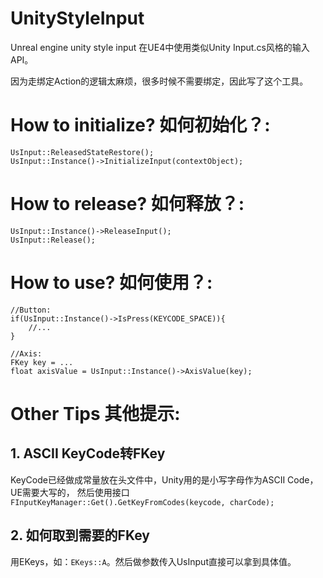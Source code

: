 # UnityStyleInput
Unreal engine unity style input
在UE4中使用类似Unity Input.cs风格的输入API。


因为走绑定Action的逻辑太麻烦，很多时候不需要绑定，因此写了这个工具。



# How to initialize? 如何初始化？:

```
UsInput::ReleasedStateRestore();
UsInput::Instance()->InitializeInput(contextObject);
```

# How to release? 如何释放？:

```
UsInput::Instance()->ReleaseInput();
UsInput::Release();
```


# How to use? 如何使用？:

```
//Button:
if(UsInput::Instance()->IsPress(KEYCODE_SPACE)){
	//...
}

//Axis:
FKey key = ...
float axisValue = UsInput::Instance()->AxisValue(key);
```

# Other Tips 其他提示:
## 1. ASCII KeyCode转FKey


KeyCode已经做成常量放在头文件中，Unity用的是小写字母作为ASCII Code，UE需要大写的，
然后使用接口`FInputKeyManager::Get().GetKeyFromCodes(keycode, charCode);`




## 2. 如何取到需要的FKey


用EKeys，如：`EKeys::A`。然后做参数传入UsInput直接可以拿到具体值。
